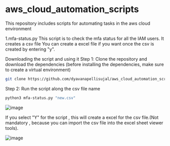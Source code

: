 # aws_cloud_automation_scripts
This repository includes scripts for automating tasks in the aws cloud environment


1.mfa-status.py
This script is to check the mfa status for all the IAM users. It creates a csv file
You can create a excel file if you want once the csv is created by entering "y". 


Downloading the script and using it
Step 1: Clone the repository and download the dependencies (before installing the dependencies, make sure to create a virtual environment)

```bash
git clone https://github.com/dyavanapellisujal/aws_cloud_automation_scripts.git & cd aws_cloud_automation_scripts &  pip install -r requiements.txt 
```
Step 2: Run the script along the csv file name
```bash
python3 mfa-status.py "new.csv"
```
![image](https://github.com/user-attachments/assets/f7240b11-288a-4585-9578-dbf6a5ab5eca)

If you select "Y" for the script , this will create a excel for the csv file.(Not mandatory , because you can import the csv file into the excel sheet viewer tools).



![image](https://github.com/user-attachments/assets/ab414d23-e731-4e7a-9bf2-cbb8a363f9ac)



